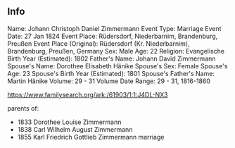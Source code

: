 ## Info

Name:	Johann Christoph Daniel Zimmermann
Event Type:	Marriage
Event Date:	27 Jan 1824
Event Place: Rüdersdorf, Niederbarnim, Brandenburg, Preußen
Event Place (Original):	Rüdersdorf (Kr. Niederbarnim), Brandenburg, Preußen, Germany
Sex:	Male
Age:	22
Religion:	Evangelische
Birth Year (Estimated):	1802
Father's Name:	Johann David Zimmermann
Spouse's Name:	Dorothee Elisabeth Hänike
Spouse's Sex:	Female
Spouse's Age:	23
Spouse's Birth Year (Estimated):	1801
Spouse's Father's Name:	Martin Hänike
Volume:	29 - 31
Volume Date Range:	29 - 31, 1816-1860

https://www.familysearch.org/ark:/61903/1:1:J4DL-NX3

parents of:
* 1833 Dorothee Louise Zimmermann
* 1838 Carl Wilhelm August Zimmermann
* 1855 Karl Friedrich Gottlieb Zimmermann marriage
